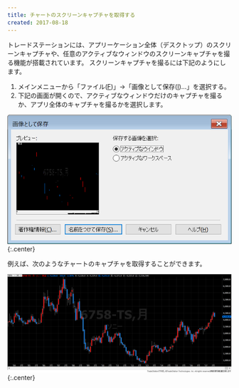 ```yaml
---
title: チャートのスクリーンキャプチャを取得する
created: 2017-08-18
---
```


トレードステーションには、アプリーケーション全体（デスクトップ）のスクリーンキャプチャや、任意のアクティブなウィンドウのスクリーンキャプチャを撮る機能が搭載されています。
スクリーンキャプチャを撮るには下記のようにします。

1. メインメニューから「ファイル(<u>F</u>)」→「画像として保存(<u>I</u>)...」を選択する。
2. 下記の画面が開くので、アクティブなウィンドウだけのキャプチャを撮るか、アプリ全体のキャプチャを撮るかを選択します。

![capture1.png](capture1.png){:.center}

例えば、次のようなチャートのキャプチャを取得することができます。

![capture2.png](capture2.png){:.center}

